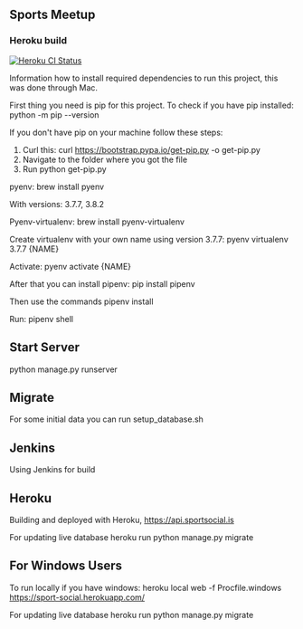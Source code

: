 ## Sports Meetup

### Heroku build
[![Heroku CI Status](https://heroku-ci-badge-app.herokuapp.com/last.svg)](https://dashboard.heroku.com/pipelines/b2b69ac6-0860-413d-af8f-efdf96c680ee/tests)

Information how to install required dependencies to run this project, this was done through Mac.

First thing you need is pip for this project.
To check if you have pip installed:
python -m pip --version

If you don't have pip on your machine follow these steps:

1. Curl this: curl https://bootstrap.pypa.io/get-pip.py -o get-pip.py
2. Navigate to the folder where you got the file
3. Run python get-pip.py

pyenv:
brew install pyenv

With versions: 3.7.7, 3.8.2

Pyenv-virtualenv:
brew install pyenv-virtualenv

Create virtualenv with your own name using version 3.7.7:
pyenv virtualenv 3.7.7 {NAME}

Activate:
pyenv activate {NAME}

After that you can install pipenv:
pip install pipenv

Then use the commands
pipenv install

Run:
pipenv shell


## Start Server
python manage.py runserver

## Migrate
For some initial data you can run setup_database.sh


## Jenkins
Using Jenkins for build

## Heroku
Building and deployed with Heroku,
https://api.sportsocial.is

For updating live database 
heroku run python manage.py migrate


## For Windows Users

To run locally if you have windows:
heroku local web -f Procfile.windows
https://sport-social.herokuapp.com/

For updating live database 
heroku run python manage.py migrate
